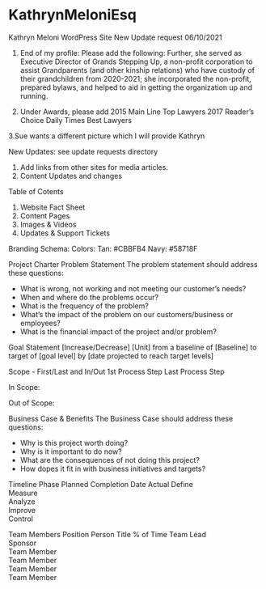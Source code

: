 # KathrynMeloniEsq
Kathryn Meloni WordPress Site
New Update request 06/10/2021

1. End of my profile:
Please add the following:
Further, she served as Executive Director of Grands Stepping Up, a non-profit corporation to assist Grandparents (and other kinship relations) who have custody of their grandchildren from 2020-2021; she incorporated the non-profit, prepared bylaws, and helped to aid in getting the organization up and running.
 
2. Under Awards, please add
2015 Main Line Top Lawyers
2017 Reader’s  Choice Daily Times Best Lawyers
 
3.Sue wants a different picture which I will provide
Kathryn

New Updates: see update requests directory
1. Add links from other sites for media articles.
2. Content Updates and changes 

Table of Cotents
1. Website Fact Sheet
2. Content Pages
3. Images & Videos
4. Updates & Support Tickets

Branding Schema:
Colors:
	Tan: #CBBFB4
	Navy: #58718F

Project Charter
Problem Statement
The problem statement should address these questions:
* What is wrong, not working and not meeting our customer’s needs?
* When and where do the problems occur?
* What is the frequency of the problem?
* What’s the impact of the problem on our customers/business or employees?
* What is the financial impact of the project and/or problem?

Goal Statement
[Increase/Decrease] [Unit] from a baseline of [Baseline] to target of [goal level] by [date projected to reach target levels] 

Scope - First/Last and In/Out
1st Process Step
Last Process Step

In Scope:

Out of Scope:

Business Case & Benefits
The Business Case should address these questions:
* Why is this project worth doing?
* Why is it important to do now?
* What are the consequences of not doing this project?
* How dopes it fit in with business initiatives and targets?

Timeline
Phase	Planned Completion Date	Actual
Define		
Measure		
Analyze		
Improve		
Control		


Team Members 
Position	Person	Title	% of Time
Team Lead			
Sponsor			
Team Member			
Team Member			
Team Member			
Team Member			
